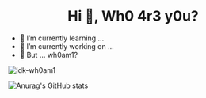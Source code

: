 <!--
**idk-wh0am1/idk-wh0am1** is a ✨ _special_ ✨ repository because its `README.md` (this file) appears on your GitHub profile.
### Hi there 👋

Here are some ideas to get you started:

- 🔭 I’m currently working on ...
- 🌱 I’m currently learning ...
- 👯 I’m looking to collaborate on ...
- 🤔 I’m looking for help with ...
- 💬 Ask me about ...
- 📫 How to reach me: ...
- 😄 Pronouns: ...
- ⚡ Fun fact: ...
-->

<h1 align="center">Hi 👋, Wh0 4r3 y0u?</h1>

- 🌱 I’m currently learning ...
- 🔭 I’m currently working on ...
- 🤔 But ... wh0am1?

<p><img align="center" src="https://github-readme-stats.vercel.app/api/top-langs?username=idk-wh0am1&show_icons=true&locale=en&layout=compact" alt="idk-wh0am1" /></p>

![Anurag's GitHub stats](https://github-readme-stats.vercel.app/api?username=anuraghazra&show_icons=true&theme=transparent)
